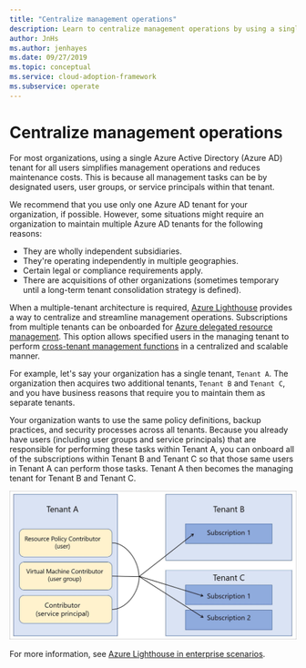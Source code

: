 ```yaml
---
title: "Centralize management operations"
description: Learn to centralize management operations by using a single Azure Active Directory tenant for all users. Centralized management simplifies management operations and reduces maintenance costs.
author: JnHs
ms.author: jenhayes
ms.date: 09/27/2019
ms.topic: conceptual
ms.service: cloud-adoption-framework
ms.subservice: operate
---
```


<!-- cSpell:ignore jenhayes -->

# Centralize management operations

For most organizations, using a single Azure Active Directory (Azure AD) tenant for all users simplifies management operations and reduces maintenance costs. This is because all management tasks can be by designated users, user groups, or service principals within that tenant.

We recommend that you use only one Azure AD tenant for your organization, if possible. However, some situations might require an organization to maintain multiple Azure AD tenants for the following reasons:

- They are wholly independent subsidiaries.
- They're operating independently in multiple geographies.
- Certain legal or compliance requirements apply.
- There are acquisitions of other organizations (sometimes temporary until a long-term tenant consolidation strategy is defined).

When a multiple-tenant architecture is required, [Azure Lighthouse](https://docs.microsoft.com/azure/lighthouse/overview) provides a way to centralize and streamline management operations. Subscriptions from multiple tenants can be onboarded for [Azure delegated resource management](https://docs.microsoft.com/azure/lighthouse/concepts/azure-delegated-resource-management). This option allows specified users in the managing tenant to perform [cross-tenant management functions](https://docs.microsoft.com/azure/lighthouse/concepts/cross-tenant-management-experience) in a centralized and scalable manner.

For example, let's say your organization has a single tenant, `Tenant A`. The organization then acquires two additional tenants, `Tenant B` and `Tenant C`, and you have business reasons that require you to maintain them as separate tenants.

Your organization wants to use the same policy definitions, backup practices, and security processes across all tenants. Because you already have users (including user groups and service principals) that are responsible for performing these tasks within Tenant A, you can onboard all of the subscriptions within Tenant B and Tenant C so that those same users in Tenant A can perform those tasks. Tenant A then becomes the managing tenant for Tenant B and Tenant C.

![Users in Tenant A managing resources in Tenant B and Tenant C](../_images/manage/enterprise-azure-lighthouse.jpg)

For more information, see [Azure Lighthouse in enterprise scenarios](https://docs.microsoft.com/azure/lighthouse/concepts/enterprise).

